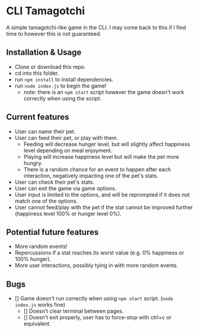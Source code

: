 # CLI Tamagotchi

A simple tamagotchi-like game in the CLI. I may come back to this if I find time to however this is not guaranteed.

## Installation & Usage

- Clone or download this repo.
- cd into this folder.
- run `npm install` to install dependencies.
- run `node index.js` to begin the game!
  - note: there is an `npm start` script however the game doesn't work correctly when using the script.

## Current features

- User can name their pet.
- User can feed their pet, or play with them.
  - Feeding will decrease hunger level, but will slightly affect happiness level depending on meal enjoyment.
  - Playing will increase happiness level but will make the pet more hungry.
  - There is a random chance for an event to happen after each interaction, negatively impacting one of the pet's stats.
- User can check their pet's stats.
- User can exit the game via game options.
- User input is limited to the options, and will be reprompted if it does not match one of the options.
- User cannot feed/play with the pet if the stat cannot be improved further (happiness level 100% or hunger level 0%).

## Potential future features

- More random events!
- Repercussions if a stat reaches its worst value (e.g. 0% happiness or 100% hunger).
- More user interactions, possibly tying in with more random events.

## Bugs

- [] Game doesn't run correctly when using `npm start` script. (`node index.js` works fine)
  - [] Doesn't clear terminal between pages.
  - [] Doesn't exit properly, user has to force-stop with ctrl+c or equivalent.
